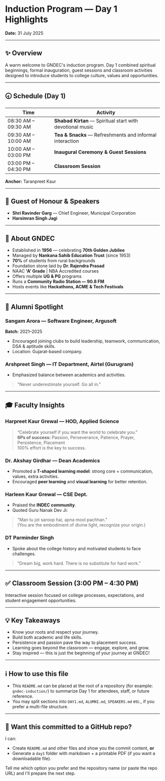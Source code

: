 # Induction Program — Day 1 Highlights
**Date:** 31 July 2025

---

## :sparkles: Overview
A warm welcome to GNDEC's induction program. Day 1 combined spiritual beginnings, formal inauguration, guest sessions and classroom activities designed to introduce students to college culture, values and opportunities.

---

## :clock830: Schedule (Day 1)
| Time | Activity |
|------|----------|
| 08:30 AM – 09:30 AM | **Shabad Kirtan** — Spiritual start with devotional music |
| 09:30 AM – 10:00 AM | **Tea & Snacks** — Refreshments and informal interaction |
| 10:00 AM – 03:00 PM | **Inaugural Ceremony & Guest Sessions** |
| 03:00 PM – 04:30 PM | **Classroom Session** |

**Anchor:** Taranpreet Kaur

---

## :medal_sports: Guest of Honour & Speakers
- **Shri Ravinder Garg** — Chief Engineer, Municipal Corporation  
- **Harsimran Singh Jagi**  

---

## :school: About GNDEC
- Established in **1956** — celebrating **70th Golden Jubilee**  
- Managed by **Nankana Sahib Education Trust** (since 1953)  
- **70%** of students from rural backgrounds  
- Foundation stone laid by **Dr. Rajendra Prasad**  
- NAAC **'A' Grade** | NBA Accredited courses  
- Offers multiple **UG & PG** programs  
- Runs a **Community Radio Station — 90.8 FM**  
- Hosts events like **Hackathons, ACME & Tech Festivals**

---

## :star2: Alumni Spotlight
### Sangam Arora — Software Engineer, Argusoft  
**Batch:** 2021–2025  
- Encouraged joining clubs to build leadership, teamwork, communication, DSA & aptitude skills.  
- Location: Gujarat-based company.

### Arshpreet Singh — IT Department, Airtel (Gurugram)  
- Emphasized balance between academics and activities.  
> "Never underestimate yourself. Go all in."

---

## :mortar_board: Faculty Insights
### Harpreet Kaur Grewal — HOD, Applied Science  
> “Celebrate yourself if you want the world to celebrate you.”  
**6Ps of success:** Passion, Perseverance, Patience, Prayer, Persistence, Placement  
> 100% effort is the key to success.

### Dr. Akshay Girdhar — Dean Academics  
- Promoted a **T-shaped learning model**: strong core + communication, values, extra activities.  
- Encouraged **peer learning** and **visual learning** for better retention.

### Harleen Kaur Grewal — CSE Dept.  
- Praised the **INDEC community**.  
- Quoted Guru Nanak Dev Ji:  
> "Man tu jot saroop hai, apna mool pachhan."  
(You are the embodiment of divine light, recognize your origin.)

### DT Parminder Singh  
- Spoke about the college history and motivated students to face challenges.  
> “Dream big, work hard. There is no substitute for hard work.”

---

## :white_check_mark: Classroom Session (3:00 PM – 4:30 PM)
Interactive session focused on college processes, expectations, and student engagement opportunities.

---

## :bulb: Key Takeaways
- Know your roots and respect your journey.  
- Build both academic and life skills.  
- Persistence and passion pave the way to placement success.  
- Learning goes beyond the classroom — engage, explore, and grow.  
- Stay inspired — this is just the beginning of your journey at GNDEC!

---

## :information_source: How to use this file
- This `README.md` can be placed at the root of a repository (for example: `gndec-induction/`) to summarize Day 1 for attendees, staff, or future reference.  
- You may split sections into `DAY1.md`, `ALUMNI.md`, `SPEAKERS.md` etc., if you prefer a multi-file structure.

---

## :rocket: Want this committed to a GitHub repo?
I can:
- Create `README.md` and other files and show you the commit content, **or**
- Generate a `day1` folder with markdown + a printable PDF (if you want a downloadable file).  

Tell me which option you prefer and the repository name (or paste the repo URL) and I'll prepare the next step.
